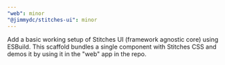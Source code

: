 ```yaml
---
"web": minor
"@jimmydc/stitches-ui": minor
---
```


Add a basic working setup of Stitches UI (framework agnostic core) using ESBuild. This scaffold bundles a single component with Stitches CSS and demos it by using it in the "web" app in the repo.
